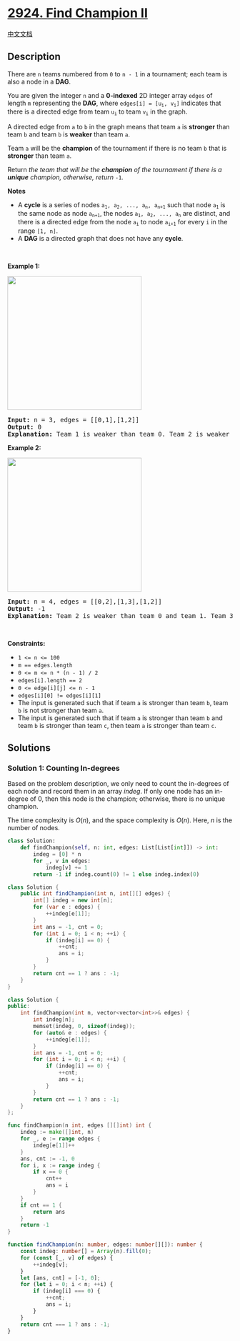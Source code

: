 # [2924. Find Champion II](https://leetcode.com/problems/find-champion-ii)

[中文文档](/solution/2900-2999/2924.Find%20Champion%20II/README.md)

<!-- tags:Graph -->

## Description

<p>There are <code>n</code> teams numbered from <code>0</code> to <code>n - 1</code> in a tournament; each team is also a node in a <strong>DAG</strong>.</p>

<p>You are given the integer <code>n</code> and a <strong>0-indexed</strong> 2D integer array <code>edges</code> of length <code><font face="monospace">m</font></code> representing the <strong>DAG</strong>, where <code>edges[i] = [u<sub>i</sub>, v<sub>i</sub>]</code> indicates that there is a directed edge from team <code>u<sub>i</sub></code> to team <code>v<sub>i</sub></code> in the graph.</p>

<p>A directed edge from <code>a</code> to <code>b</code> in the graph means that team <code>a</code> is <strong>stronger</strong> than team <code>b</code> and team <code>b</code> is <strong>weaker</strong> than team <code>a</code>.</p>

<p>Team <code>a</code> will be the <strong>champion</strong> of the tournament if there is no team <code>b</code> that is <strong>stronger</strong> than team <code>a</code>.</p>

<p>Return <em>the team that will be the <strong>champion</strong> of the tournament if there is a <strong>unique</strong> champion, otherwise, return </em><code>-1</code><em>.</em></p>

<p><strong>Notes</strong></p>

<ul>
	<li>A <strong>cycle</strong> is a series of nodes <code>a<sub>1</sub>, a<sub>2</sub>, ..., a<sub>n</sub>, a<sub>n+1</sub></code> such that node <code>a<sub>1</sub></code> is the same node as node <code>a<sub>n+1</sub></code>, the nodes <code>a<sub>1</sub>, a<sub>2</sub>, ..., a<sub>n</sub></code> are distinct, and there is a directed edge from the node <code>a<sub>i</sub></code> to node <code>a<sub>i+1</sub></code> for every <code>i</code> in the range <code>[1, n]</code>.</li>
	<li>A <strong>DAG</strong> is a directed graph that does not have any <strong>cycle</strong>.</li>
</ul>

<p>&nbsp;</p>
<p><strong class="example">Example 1:</strong></p>

<p><img height="300" src="./images/graph-3.png" width="300" /></p>

<pre>
<strong>Input:</strong> n = 3, edges = [[0,1],[1,2]]
<strong>Output:</strong> 0
<strong>Explanation: </strong>Team 1 is weaker than team 0. Team 2 is weaker than team 1. So the champion is team 0.
</pre>

<p><strong class="example">Example 2:</strong></p>

<p><img height="300" src="./images/graph-4.png" width="300" /></p>

<pre>
<strong>Input:</strong> n = 4, edges = [[0,2],[1,3],[1,2]]
<strong>Output:</strong> -1
<strong>Explanation:</strong> Team 2 is weaker than team 0 and team 1. Team 3 is weaker than team 1. But team 1 and team 0 are not weaker than any other teams. So the answer is -1.
</pre>

<p>&nbsp;</p>
<p><strong>Constraints:</strong></p>

<ul>
	<li><code>1 &lt;= n &lt;= 100</code></li>
	<li><code>m == edges.length</code></li>
	<li><code>0 &lt;= m &lt;= n * (n - 1) / 2</code></li>
	<li><code>edges[i].length == 2</code></li>
	<li><code>0 &lt;= edge[i][j] &lt;= n - 1</code></li>
	<li><code>edges[i][0] != edges[i][1]</code></li>
	<li>The input is generated such that if team <code>a</code> is stronger than team <code>b</code>, team <code>b</code> is not stronger than team <code>a</code>.</li>
	<li>The input is generated such that if team <code>a</code> is stronger than team <code>b</code> and team <code>b</code> is stronger than team <code>c</code>, then team <code>a</code> is stronger than team <code>c</code>.</li>
</ul>

## Solutions

### Solution 1: Counting In-degrees

Based on the problem description, we only need to count the in-degrees of each node and record them in an array $indeg$. If only one node has an in-degree of $0$, then this node is the champion; otherwise, there is no unique champion.

The time complexity is $O(n)$, and the space complexity is $O(n)$. Here, $n$ is the number of nodes.

<!-- tabs:start -->

```python
class Solution:
    def findChampion(self, n: int, edges: List[List[int]]) -> int:
        indeg = [0] * n
        for _, v in edges:
            indeg[v] += 1
        return -1 if indeg.count(0) != 1 else indeg.index(0)
```

```java
class Solution {
    public int findChampion(int n, int[][] edges) {
        int[] indeg = new int[n];
        for (var e : edges) {
            ++indeg[e[1]];
        }
        int ans = -1, cnt = 0;
        for (int i = 0; i < n; ++i) {
            if (indeg[i] == 0) {
                ++cnt;
                ans = i;
            }
        }
        return cnt == 1 ? ans : -1;
    }
}
```

```cpp
class Solution {
public:
    int findChampion(int n, vector<vector<int>>& edges) {
        int indeg[n];
        memset(indeg, 0, sizeof(indeg));
        for (auto& e : edges) {
            ++indeg[e[1]];
        }
        int ans = -1, cnt = 0;
        for (int i = 0; i < n; ++i) {
            if (indeg[i] == 0) {
                ++cnt;
                ans = i;
            }
        }
        return cnt == 1 ? ans : -1;
    }
};
```

```go
func findChampion(n int, edges [][]int) int {
	indeg := make([]int, n)
	for _, e := range edges {
		indeg[e[1]]++
	}
	ans, cnt := -1, 0
	for i, x := range indeg {
		if x == 0 {
			cnt++
			ans = i
		}
	}
	if cnt == 1 {
		return ans
	}
	return -1
}
```

```ts
function findChampion(n: number, edges: number[][]): number {
    const indeg: number[] = Array(n).fill(0);
    for (const [_, v] of edges) {
        ++indeg[v];
    }
    let [ans, cnt] = [-1, 0];
    for (let i = 0; i < n; ++i) {
        if (indeg[i] === 0) {
            ++cnt;
            ans = i;
        }
    }
    return cnt === 1 ? ans : -1;
}
```

<!-- tabs:end -->

<!-- end -->
